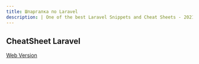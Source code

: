 ```yaml
---
title: Шпаргалка по Laravel
description: | One of the best Laravel Snippets and Cheat Sheets - 2021 Edition
---
```


## CheatSheet Laravel

[Web Version](https://learninglaravel.net/cheatsheet/)
